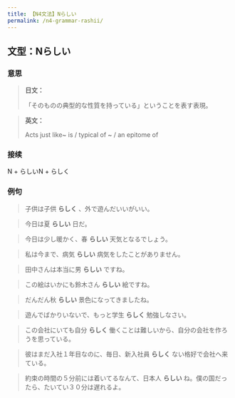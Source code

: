 ```yaml
---
title: 【N4文法】Nらしい
permalink: /n4-grammar-rashii/
---
```


## 文型：Nらしい

### 意思

> **日文：**
> 
> 「そのものの典型的な性質を持っている」ということを表す表現。


> **英文：**
> 
> Acts just like~ is / typical of ~ / an epitome of


### 接续

N + らしいN + らしく

### 例句

> 子供は子供 **らしく** 、外で遊んだいいがいい。

> 今日は夏 **らしい** 日だ。

> 今日は少し暖かく、春 **らしい** 天気となるでしょう。

> 私は今まで、病気 **らしい** 病気をしたことがありません。

> 田中さんは本当に男 **らしい** ですね。

> この絵はいかにも鈴木さん **らしい** 絵ですね。

> だんだん秋 **らしい** 景色になってきましたね。

> 遊んでばかりいないで、もっと学生 **らしく** 勉強しなさい。

> この会社にいても自分 **らしく** 働くことは難しいから、自分の会社を作ろうを思っている。

> 彼はまだ入社１年目なのに、毎日、新入社員 **らしく** ない格好で会社へ来ている。

> 約束の時間の５分前には着いてるなんて、日本人 **らしい** ね。僕の国だったら、たいてい３０分は遅れるよ。

